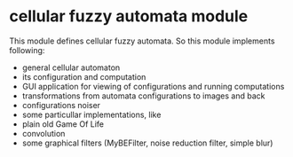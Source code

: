 # cellular fuzzy automata module

This module defines cellular fuzzy automata. So this module implements following:

- general cellular automaton
- its configuration and computation
- GUI application for viewing of configurations and running computations
- transformations from automata configurations to images and back
- configurations noiser
- some particullar implementations, like
 - plain old Game Of Life
 - convolution
 - some graphical filters (MyBEFilter, noise reduction filter, simple blur)
